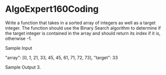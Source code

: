 # AlgoExpert160Coding

Write a function that takes in a sorted array of integers as well as a target integer. The function should use the Binary Search algorithm to determine if the target integer is contained in the array and should return its index if it is, otherwise -1.

Sample Input

"array": [0, 1, 21, 33, 45, 45, 61, 71, 72, 73],
  "target": 33

Sample Output
3.